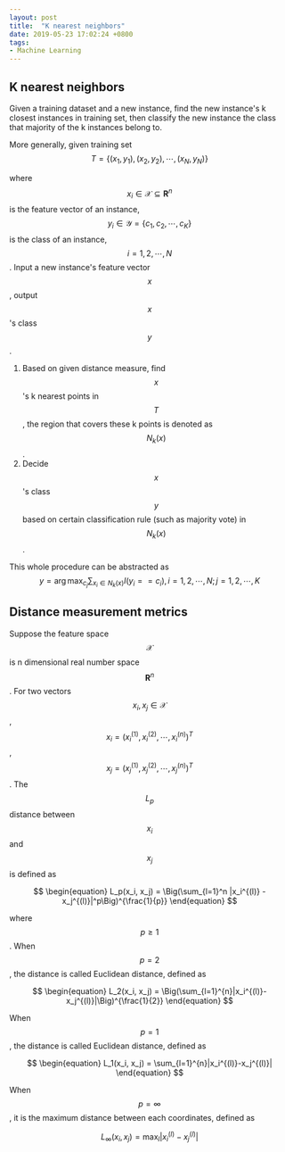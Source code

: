 ```yaml
---
layout: post
title:  "K nearest neighbors"
date: 2019-05-23 17:02:24 +0800
tags: 
- Machine Learning
---
```

<script type="text/x-mathjax-config">
MathJax.Hub.Config({
  TeX: { equationNumbers: { autoNumber: "AMS" } }
});
</script>
## K nearest neighbors

Given a training dataset and a new instance, find the new instance's k closest instances in training set, then classify the new instance the class that majority of the k instances belong to.

More generally, given training set
$$
\begin{equation}
	T = \{ (x_1, y_1), (x_2, y_2), \cdots, (x_N, y_N)\}
\end{equation}
$$

where $$x_i \in \mathcal{X}\subseteq\mathbf{R}^n$$ is the feature vector of an instance, $$y_i\in\mathcal{Y}=\{c_1,c_2,\cdots,c_K\}$$ is the class of an instance, $$i=1,2,\cdots,N$$. Input a new instance's feature vector $$x$$, output $$x$$'s class $$y$$.

1. Based on given distance measure, find $$x$$'s k nearest points in $$T$$, the region that covers these k points is denoted as $$N_k(x)$$.
2. Decide $$x$$'s class $$y$$ based on certain classification rule (such as majority vote) in $$N_k(x)$$.

This whole procedure can be abstracted as
$$
\begin{equation}
	y = \arg\max_{c_j}\sum_{x_i\in N_k(x)} I(y_i==c_i), i=1,2,\cdots,N;j=1,2,\cdots,K
\end{equation}
$$

## Distance measurement metrics

Suppose the feature space $$\mathcal{X}$$ is n dimensional real number space $$\mathbf{R}^n$$. For two vectors $$x_i, x_j\in \mathcal{X}$$, $$x_i=(x_i^{(1)},x_i^{(2)},\cdots,x_i^{(n)})^T$$, $$x_j=(x_j^{(1)},x_j^{(2)},\cdots,x_j^{(n)})^T$$. The $$L_p$$ distance between $$x_i$$ and $$x_j$$ is defined as

$$
\begin{equation}
	L_p(x_i, x_j) = \Big(\sum_{l=1}^n |x_i^{(l)} - x_j^{(l)}|^p\Big)^{\frac{1}{p}}
\end{equation}
$$

where $$p\geq 1$$. When $$p=2$$, the distance is called Euclidean distance, defined as

$$
\begin{equation}
	L_2(x_i, x_j) = \Big(\sum_{l=1}^{n}|x_i^{(l)}-x_j^{(l)}|\Big)^{\frac{1}{2}}
\end{equation}
$$

When $$p=1$$, the distance is called Euclidean distance, defined as

$$
\begin{equation}
	L_1(x_i, x_j) = \sum_{l=1}^{n}|x_i^{(l)}-x_j^{(l)}|
\end{equation}
$$

When $$p=\infty$$, it is the maximum distance between each coordinates, defined as

$$
\begin{equation}
	L_\infty(x_i, x_j) = \max_{l}|x_i^{(l)}-x_j^{(l)}|
\end{equation}
$$

